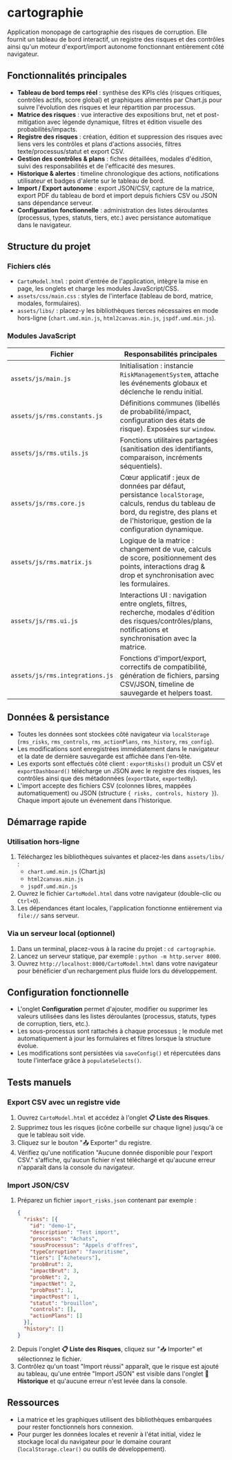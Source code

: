 # cartographie

Application monopage de cartographie des risques de corruption. Elle fournit un tableau de bord interactif, un registre des risques et des contrôles ainsi qu'un moteur d'export/import autonome fonctionnant entièrement côté navigateur.

## Fonctionnalités principales

- **Tableau de bord temps réel** : synthèse des KPIs clés (risques critiques, contrôles actifs, score global) et graphiques alimentés par Chart.js pour suivre l'évolution des risques et leur répartition par processus.
- **Matrice des risques** : vue interactive des expositions brut, net et post-mitigation avec légende dynamique, filtres et édition visuelle des probabilités/impacts.
- **Registre des risques** : création, édition et suppression des risques avec liens vers les contrôles et plans d'actions associés, filtres texte/processus/statut et export CSV.
- **Gestion des contrôles & plans** : fiches détaillées, modales d'édition, suivi des responsabilités et de l'efficacité des mesures.
- **Historique & alertes** : timeline chronologique des actions, notifications utilisateur et badges d'alerte sur le tableau de bord.
- **Import / Export autonome** : export JSON/CSV, capture de la matrice, export PDF du tableau de bord et import depuis fichiers CSV ou JSON sans dépendance serveur.
- **Configuration fonctionnelle** : administration des listes déroulantes (processus, types, statuts, tiers, etc.) avec persistance automatique dans le navigateur.

## Structure du projet

### Fichiers clés
- `CartoModel.html` : point d'entrée de l'application, intègre la mise en page, les onglets et charge les modules JavaScript/CSS.
- `assets/css/main.css` : styles de l'interface (tableau de bord, matrice, modales, formulaires).
- `assets/libs/` : placez-y les bibliothèques tierces nécessaires en mode hors-ligne (`chart.umd.min.js`, `html2canvas.min.js`, `jspdf.umd.min.js`).

### Modules JavaScript

| Fichier | Responsabilités principales |
| --- | --- |
| `assets/js/main.js` | Initialisation : instancie `RiskManagementSystem`, attache les événements globaux et déclenche le rendu initial. |
| `assets/js/rms.constants.js` | Définitions communes (libellés de probabilité/impact, configuration des états de risque). Exposées sur `window`. |
| `assets/js/rms.utils.js` | Fonctions utilitaires partagées (sanitisation des identifiants, comparaison, incréments séquentiels). |
| `assets/js/rms.core.js` | Cœur applicatif : jeux de données par défaut, persistance `localStorage`, calculs, rendus du tableau de bord, du registre, des plans et de l'historique, gestion de la configuration dynamique. |
| `assets/js/rms.matrix.js` | Logique de la matrice : changement de vue, calculs de score, positionnement des points, interactions drag & drop et synchronisation avec les formulaires. |
| `assets/js/rms.ui.js` | Interactions UI : navigation entre onglets, filtres, recherche, modales d'édition des risques/contrôles/plans, notifications et synchronisation avec la matrice. |
| `assets/js/rms.integrations.js` | Fonctions d'import/export, correctifs de compatibilité, génération de fichiers, parsing CSV/JSON, timeline de sauvegarde et helpers toast. |

## Données & persistance

- Toutes les données sont stockées côté navigateur via `localStorage` (`rms_risks`, `rms_controls`, `rms_actionPlans`, `rms_history`, `rms_config`).
- Les modifications sont enregistrées immédiatement dans le navigateur et la date de dernière sauvegarde est affichée dans l'en-tête.
- Les exports sont effectués côté client : `exportRisks()` produit un CSV et `exportDashboard()` télécharge un JSON avec le registre des risques, les contrôles ainsi que des métadonnées (`exportDate`, `exportedBy`).
- L'import accepte des fichiers CSV (colonnes libres, mappées automatiquement) ou JSON (structure `{ risks, controls, history }`). Chaque import ajoute un événement dans l'historique.

## Démarrage rapide

### Utilisation hors-ligne
1. Téléchargez les bibliothèques suivantes et placez-les dans `assets/libs/` :
   - `chart.umd.min.js` (Chart.js)
   - `html2canvas.min.js`
   - `jspdf.umd.min.js`
2. Ouvrez le fichier `CartoModel.html` dans votre navigateur (double-clic ou `Ctrl+O`).
3. Les dépendances étant locales, l'application fonctionne entièrement via `file://` sans serveur.

### Via un serveur local (optionnel)
1. Dans un terminal, placez-vous à la racine du projet : `cd cartographie`.
2. Lancez un serveur statique, par exemple : `python -m http.server 8000`.
3. Ouvrez `http://localhost:8000/CartoModel.html` dans votre navigateur pour bénéficier d'un rechargement plus fluide lors du développement.

## Configuration fonctionnelle

- L'onglet **Configuration** permet d'ajouter, modifier ou supprimer les valeurs utilisées dans les listes déroulantes (processus, statuts, types de corruption, tiers, etc.).
- Les sous-processus sont rattachés à chaque processus ; le module met automatiquement à jour les formulaires et filtres lorsque la structure évolue.
- Les modifications sont persistées via `saveConfig()` et répercutées dans toute l'interface grâce à `populateSelects()`.

## Tests manuels

### Export CSV avec un registre vide
1. Ouvrez `CartoModel.html` et accédez à l'onglet **📋 Liste des Risques**.
2. Supprimez tous les risques (icône corbeille sur chaque ligne) jusqu'à ce que le tableau soit vide.
3. Cliquez sur le bouton "📤 Exporter" du registre.
4. Vérifiez qu'une notification "Aucune donnée disponible pour l'export CSV." s'affiche, qu'aucun fichier n'est téléchargé et qu'aucune erreur n'apparaît dans la console du navigateur.

### Import JSON/CSV
1. Préparez un fichier `import_risks.json` contenant par exemple :
   ```json
   {
     "risks": [{
       "id": "demo-1",
       "description": "Test import",
       "processus": "Achats",
       "sousProcessus": "Appels d'offres",
       "typeCorruption": "favoritisme",
       "tiers": ["Acheteurs"],
       "probBrut": 2,
       "impactBrut": 3,
       "probNet": 2,
       "impactNet": 2,
       "probPost": 1,
       "impactPost": 1,
       "statut": "brouillon",
       "controls": [],
       "actionPlans": []
     }],
     "history": []
   }
   ```
2. Depuis l'onglet **📋 Liste des Risques**, cliquez sur "📥 Importer" et sélectionnez le fichier.
3. Contrôlez qu'un toast "Import réussi" apparaît, que le risque est ajouté au tableau, qu'une entrée "Import JSON" est visible dans l'onglet **📜 Historique** et qu'aucune erreur n'est levée dans la console.

## Ressources

- La matrice et les graphiques utilisent des bibliothèques embarquées pour rester fonctionnels hors connexion.
- Pour purger les données locales et revenir à l'état initial, videz le stockage local du navigateur pour le domaine courant (`localStorage.clear()` ou outils de développement).
